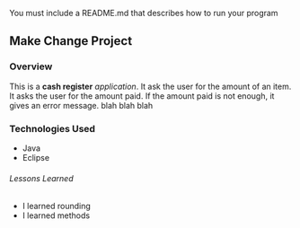 You must include a README.md that describes how to run your program
## Make Change Project

### Overview

This is a **cash register** *application*.
It ask the user for the amount of an item.
It asks the user for the amount paid.
If the amount paid is not enough, it gives an error message.
blah blah blah

### Technologies Used

* Java
* Eclipse

###### Lessons Learned

- I learned rounding
- I learned methods